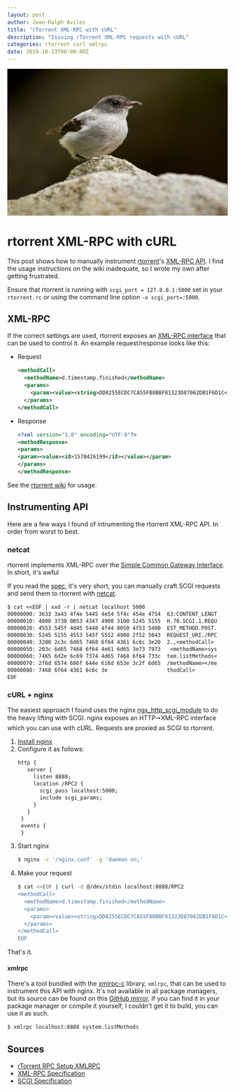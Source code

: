 ```yaml
---
layout: post
author: Jean-Ralph Aviles
title: "rTorrent XML-RPC with cURL"
description: "Issuing rTorrent XML-RPC requests with cURL"
categories: rtorrent curl xmlrpc
date: 2019-10-13T00:00:00Z
---
```


[![alt text](/assets/pictures/Torrent_Tyrannulet.jpg "Torrent Tyrannulet")](https://en.wikipedia.org/wiki/Torrent_tyrannulet)

# rtorrent XML-RPC with cURL
This post shows how to manually instrument [rtorrent](https://github.com/rakshasa/rtorrent)'s [XML-RPC API](https://github.com/rakshasa/rtorrent/wiki/RPC-Setup-XMLRPC). I find the usage instructions on the wiki inadequate, so I wrote my own after getting frustrated.

Ensure that rtorrent is running with `scgi_port = 127.0.0.1:5000` set in your `rtorrent.rc` or using the command line option `-o scgi_port=:5000`.

## XML-RPC
If the correct settings are used, rtorrent exposes an [XML-RPC interface](https://en.wikipedia.org/wiki/XML-RPC) that can be used to control it. An example request/response looks like this:

* Request
  ```xml
  <methodCall>                                                                                                                                 
    <methodName>d.timestamp.finished</methodName>                                                                                              
    <params>                                                                                                                                   
      <param><value><string>DD8255ECDC7CA55FB0BBF81323D87062DB1F6D1C</string></value></param>
    </params>                                                                                                                                  
  </methodCall>  
  ```
  
* Response
  ```xml
  <?xml version="1.0" encoding="UTF-8"?>
  <methodResponse>
  <params>
  <param><value><i8>1570426199</i8></value></param>
  </params>
  </methodResponse>
  ```
  
See the [rtorrent wiki](https://github.com/rakshasa/rtorrent/wiki/RPC-Setup-XMLRPC) for usage.

## Instrumenting API
Here are a few ways I found of intrumenting the rtorrent XML-RPC API. In order from worst to best.

### netcat
rtorrent implements XML-RPC over the [Simple Common Gateway Interface](https://en.wikipedia.org/wiki/Simple_Common_Gateway_Interface). In short, it's awful

If you read the [spec](https://python.ca/scgi/protocol.txt), it's very short, you can manually craft SCGI requests and send them to rtorrent with [netcat](https://en.wikipedia.org/wiki/Netcat).

```shell
$ cat <<EOF | xxd -r | netcat localhost 5000
00000000: 3633 3a43 4f4e 5445 4e54 5f4c 454e 4754  63:CONTENT_LENGT
00000010: 4800 3730 0053 4347 4900 3100 5245 5155  H.70.SCGI.1.REQU
00000020: 4553 545f 4d45 5448 4f44 0050 4f53 5400  EST_METHOD.POST.
00000030: 5245 5155 4553 545f 5552 4900 2f52 5043  REQUEST_URI./RPC
00000040: 3200 2c3c 6d65 7468 6f64 4361 6c6c 3e20  2.,<methodCall>
00000050: 203c 6d65 7468 6f64 4e61 6d65 3e73 7973   <methodName>sys
00000060: 7465 6d2e 6c69 7374 4d65 7468 6f64 733c  tem.listMethods<
00000070: 2f6d 6574 686f 644e 616d 653e 3c2f 6d65  /methodName></me
00000080: 7468 6f64 4361 6c6c 3e                   thodCall>
EOF
```

### cURL + nginx
The easiest approach I found uses the nginx [ngx_http_scgi_module](http://nginx.org/en/docs/http/ngx_http_scgi_module.html) to do the heavy lifting with SCGI. nginx exposes an HTTP🠖XML-RPC interface which you can use with cURL. Requests are proxied as SCGI to rtorrent.

1. [Install nginx](https://www.nginx.com/resources/wiki/start/topics/tutorials/install/)
1. Configure it as follows:
   ```nginx
   http {
      server {
        listen 8888;
        location /RPC2 {
          scgi_pass localhost:5000;
          include scgi_params;
        }
      }
    }
    events {
    }

   ```
1. Start nginx
   ```bash
   $ nginx -c '/nginx.conf' -g 'daemon on;' 
   ```
1. Make your request
   ```bash
   $ cat <<EOF | curl -d @/dev/stdin localhost:8888/RPC2
   <methodCall>                                                                                                                                 
     <methodName>d.timestamp.finished</methodName>                                                                                              
     <params>                                                                                                                                   
       <param><value><string>DD8255ECDC7CA55FB0BBF81323D87062DB1F6D1C</string></value></param>
     </params>                                                                                                                                  
   </methodCall>                                                                                                                                
   EOF  
   ```
   
That's it.
   
#### xmlrpc
There's a tool bundled with the [xmlrpc-c](http://xmlrpc-c.sourceforge.net/) library, `xmlrpc`, that can be used to instrument this API with nginx. It's not available in all package managers, but its source can be found on this [GitHub mirror](https://github.com/mirror/xmlrpc-c). If you can find it in your package manager or compile it yourself, I couldn't get it to build, you can use it as such.

```bash
$ xmlrpc localhost:8888 system.listMethods
```

## Sources

* [rTorrent RPC Setup XMLRPC](https://github.com/rakshasa/rtorrent/wiki/RPC-Setup-XMLRPC)
* [XML-RPC Specification](http://xmlrpc.scripting.com/spec.html)
* [SCGI Specification](https://python.ca/scgi/protocol.txt)

